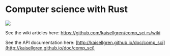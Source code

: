 # Computer science with Rust

<img src="https://travis-ci.org/kaisellgren/comp_sci.rs.svg?branch=master" />

See the wiki articles here: https://github.com/kaisellgren/comp_sci.rs/wiki

See the API documentation here: [http://kaisellgren.github.io/doc/comp_sci](http://kaisellgren.github.io/doc/comp_sci)
